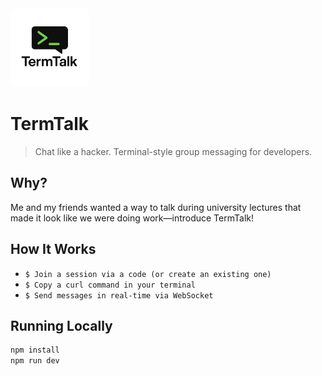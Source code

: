 <img src="./public/logo.png" alt="TermTalk Demo" style="width: 25%; border-radius: 8px;" />

# TermTalk

> Chat like a hacker. Terminal-style group messaging for developers.

## Why?

Me and my friends wanted a way to talk during university lectures that made it look like we were doing work—introduce TermTalk!

## How It Works

- `$ Join a session via a code (or create an existing one)`
- `$ Copy a curl command in your terminal`
- `$ Send messages in real-time via WebSocket`

## Running Locally

```bash
npm install
npm run dev
```
